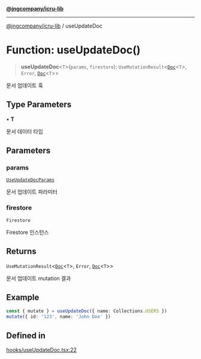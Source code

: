 [**@jngcompany/icru-lib**](../README.md)

***

[@jngcompany/icru-lib](../globals.md) / useUpdateDoc

# Function: useUpdateDoc()

> **useUpdateDoc**\<`T`\>(`params`, `firestore`): `UseMutationResult`\<[`Doc`](../interfaces/Doc.md)\<`T`\>, `Error`, [`Doc`](../interfaces/Doc.md)\<`T`\>\>

문서 업데이트 훅

## Type Parameters

• **T**

문서 데이터 타입

## Parameters

### params

[`UseUpdateDocParams`](../interfaces/UseUpdateDocParams.md)

문서 업데이트 파라미터

### firestore

`Firestore`

Firestore 인스턴스

## Returns

`UseMutationResult`\<[`Doc`](../interfaces/Doc.md)\<`T`\>, `Error`, [`Doc`](../interfaces/Doc.md)\<`T`\>\>

문서 업데이트 mutation 결과

## Example

```ts
const { mutate } = useUpdateDoc({ name: Collections.USERS })
mutate({ id: '123', name: 'John Doe' })
```

## Defined in

[hooks/useUpdateDoc.tsx:22](https://github.com/jngcompany/icru-lib/blob/463893065235bd00666c18bdf483558e3b5f75c6/src/hooks/useUpdateDoc.tsx#L22)
